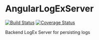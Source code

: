 AngularLogExServer
==================
[![Build Status](https://travis-ci.org/ferronrsmith/AngularLogExServer.png)](https://travis-ci.org/ferronrsmith/AngularLogExServer)
[![Coverage Status](https://coveralls.io/repos/ferronrsmith/AngularLogExServer/badge.png?branch=master)](https://coveralls.io/r/ferronrsmith/AngularLogExServer?branch=master)

Backend LogEx Server for persisting logs
